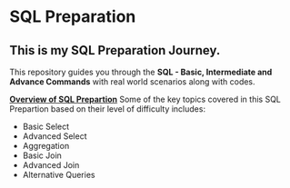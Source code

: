 # SQL Preparation
##  This is my SQL Preparation Journey.
This repository guides you through the **SQL - Basic, Intermediate and Advance Commands** with real world scenarios along with codes.

<u>**Overview of SQL Prepartion**</u>
Some of the key topics covered in this SQL Prepartion based on their level of difficulty includes:
+   Basic Select
+   Advanced Select
+   Aggregation
+   Basic Join
+   Advanced Join
+   Alternative Queries